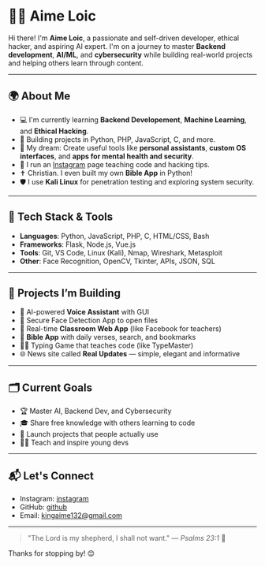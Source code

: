 # 👨‍💻 Aime Loic

Hi there! I'm **Aime Loic**, a passionate and self-driven developer, ethical hacker, and aspiring AI expert. I'm on a journey to master **Backend development**, **AI/ML**, and **cybersecurity** while building real-world projects and helping others learn through content.

---

## 🌍 About Me

- 💻 I'm currently learning **Backend Developement**, **Machine Learning**, and **Ethical Hacking**.
- 🧠 Building projects in Python, PHP, JavaScript, C, and more.
- 🎯 My dream: Create useful tools like **personal assistants**, **custom OS interfaces**, and **apps for mental health and security**.
- 📸 I run an [Instagram](https://instagram.com/kali_linux_132) page teaching code and hacking tips.
- ✝️ Christian. I even built my own **Bible App** in Python!
- 🛡️ I use **Kali Linux** for penetration testing and exploring system security.

---

## 🧩 Tech Stack & Tools

- **Languages**: Python, JavaScript, PHP, C, HTML/CSS, Bash
- **Frameworks**: Flask, Node.js, Vue.js
- **Tools**: Git, VS Code, Linux (Kali), Nmap, Wireshark, Metasploit
- **Other**: Face Recognition, OpenCV, Tkinter, APIs, JSON, SQL

---

## 🧪 Projects I’m Building

- 🧠 AI-powered **Voice Assistant** with GUI
- 📱 Secure Face Detection App to open files
- 💬 Real-time **Classroom Web App** (like Facebook for teachers)
- 📖 **Bible App** with daily verses, search, and bookmarks
- 🧑‍💻 Typing Game that teaches code (like TypeMaster)
- 🌐 News site called **Real Updates** — simple, elegant and informative

---

## 🗂️ Current Goals

- 🏆 Master AI, Backend Dev, and Cybersecurity
- 🎓 Share free knowledge with others learning to code
- 🚀 Launch projects that people actually use
- 🧑‍🏫 Teach and inspire young devs

---

## 📬 Let's Connect

- Instagram: [instagram](https://instagram.com/aime_loic_132)
- GitHub: [github](https://github.com/AIME-LOIC)
- Email: kingaime132@gmail.com

---

> "The Lord is my shepherd, I shall not want." — *Psalms 23:1* 🙏

Thanks for stopping by! 😊

